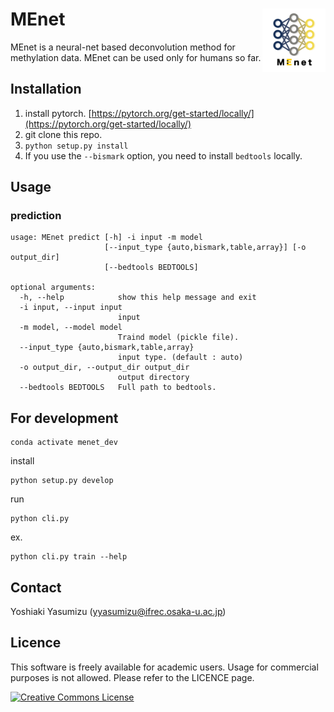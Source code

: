 # MEnet <img src="./img/MEnet.png" width="20%" align="right" />

MEnet is a neural-net based deconvolution method for methylation data. MEnet can be used only for humans so far.

## Installation

1. install pytorch. [https://pytorch.org/get-started/locally/](https://pytorch.org/get-started/locally/)
2. git clone this repo.
3. `python setup.py install`
4. If you use the `--bismark` option, you need to install `bedtools` locally.

## Usage

### prediction

```
usage: MEnet predict [-h] -i input -m model
                     [--input_type {auto,bismark,table,array}] [-o output_dir]
                     [--bedtools BEDTOOLS]

optional arguments:
  -h, --help            show this help message and exit
  -i input, --input input
                        input
  -m model, --model model
                        Traind model (pickle file).
  --input_type {auto,bismark,table,array}
                        input type. (default : auto)
  -o output_dir, --output_dir output_dir
                        output directory
  --bedtools BEDTOOLS   Full path to bedtools.
```

## For development

```
conda activate menet_dev
```

install 

```
python setup.py develop
```

run 

```
python cli.py
```

ex.

```
python cli.py train --help
```

## Contact

Yoshiaki Yasumizu ([yyasumizu@ifrec.osaka-u.ac.jp](yyasumizu@ifrec.osaka-u.ac.jp))

## Licence

This software is freely available for academic users. Usage for commercial purposes is not allowed. Please refer to the LICENCE page.

<a rel="license" href="http://creativecommons.org/licenses/by-nc/4.0/"><img alt="Creative Commons License" style="border-width:0" src="https://i.creativecommons.org/l/by-nc/4.0/88x31.png" /></a>
